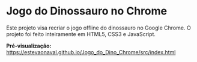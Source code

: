 # Jogo do Dinossauro no Chrome

Este projeto visa recriar o jogo offline do dinossauro no Google Chrome. O projeto foi feito inteiramente em HTML5, CSS3 e JavaScript.

**Pré-visualização:** https://estevaonaval.github.io/Jogo_do_Dino_Chrome/src/index.html
